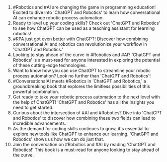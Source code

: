 1. #Robotics and #AI are changing the game in programming education! Excited to dive into 'ChatGPT and Robotics' to learn how conversational AI can enhance robotic process automation.
2. Ready to level up your coding skills? Check out 'ChatGPT and Robotics' to see how ChatGPT can be used as a teaching assistant for learning robotics!
3. #RPA just got even better with ChatGPT! Discover how combining conversational AI and robotics can revolutionize your workflow in 'ChatGPT and Robotics.'
4. Looking to stay ahead of the curve in #Robotics and #AI? 'ChatGPT and Robotics' is a must-read for anyone interested in exploring the potential of these cutting-edge technologies.
5. Want to know how you can use ChatGPT to streamline your robotic process automation? Look no further than 'ChatGPT and Robotics'!
6. #ConversationalAI meets #Robotics in 'ChatGPT and Robotics,' a groundbreaking book that explores the limitless possibilities of this powerful combination.
7. Get ready to take your robotic process automation to the next level with the help of ChatGPT! 'ChatGPT and Robotics' has all the insights you need to get started.
8. Curious about the intersection of #AI and #Robotics? Dive into 'ChatGPT and Robotics' to discover how combining these two fields can lead to incredible advancements.
9. As the demand for coding skills continues to grow, it's essential to explore new tools like ChatGPT to enhance our learning. 'ChatGPT and Robotics' shows us how we can do just that.
10. Join the conversation on #Robotics and #AI by reading 'ChatGPT and Robotics!' This book is a must-read for anyone looking to stay ahead of the curve.
